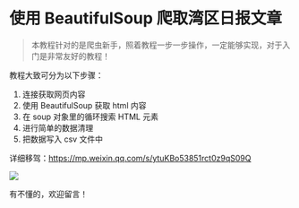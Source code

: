 # 使用 BeautifulSoup 爬取湾区日报文章

> 本教程针对的是爬虫新手，照着教程一步一步操作，一定能够实现，对于入门是非常友好的教程！

教程大致可分为以下步骤：

1. 连接获取网页内容
2. 使用 BeautifulSoup 获取 html 内容
3. 在 soup 对象里的循环搜索 HTML 元素
4. 进行简单的数据清理
5. 把数据写入 csv 文件中

详细移驾：https://mp.weixin.qq.com/s/ytuKBo53851rct0z9qS09Q

![](https://ws1.sinaimg.cn/large/ee2b6429gy1fwzojnxqflj20sc0scacc.jpg)

有不懂的，欢迎留言！
